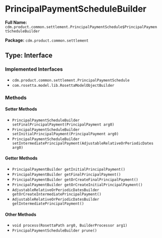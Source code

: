 # PrincipalPaymentScheduleBuilder

**Full Name:** `cdm.product.common.settlement.PrincipalPaymentSchedule$PrincipalPaymentScheduleBuilder`

**Package:** `cdm.product.common.settlement`

## Type: Interface

### Implemented Interfaces

- `cdm.product.common.settlement.PrincipalPaymentSchedule`
- `com.rosetta.model.lib.RosettaModelObjectBuilder`

### Methods

#### Setter Methods

- `PrincipalPaymentScheduleBuilder setFinalPrincipalPayment(PrincipalPayment arg0)`
- `PrincipalPaymentScheduleBuilder setInitialPrincipalPayment(PrincipalPayment arg0)`
- `PrincipalPaymentScheduleBuilder setIntermediatePrincipalPayment(AdjustableRelativeOrPeriodicDates arg0)`

#### Getter Methods

- `PrincipalPaymentBuilder getInitialPrincipalPayment()`
- `PrincipalPaymentBuilder getFinalPrincipalPayment()`
- `PrincipalPaymentBuilder getOrCreateFinalPrincipalPayment()`
- `PrincipalPaymentBuilder getOrCreateInitialPrincipalPayment()`
- `AdjustableRelativeOrPeriodicDatesBuilder getOrCreateIntermediatePrincipalPayment()`
- `AdjustableRelativeOrPeriodicDatesBuilder getIntermediatePrincipalPayment()`

#### Other Methods

- `void process(RosettaPath arg0, BuilderProcessor arg1)`
- `PrincipalPaymentScheduleBuilder prune()`

